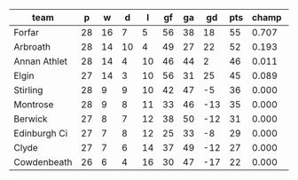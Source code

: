 |     team     | p  | w  | d  | l  | gf | ga | gd  | pts | champ | top2  | top3  | top4  |  5-7  | bot4  | bot3  | bot2  |
|--------------|----|----|----|----|----|----|-----|-----|-------|-------|-------|-------|-------|-------|-------|-------|
| Forfar       | 28 | 16 |  7 |  5 | 56 | 38 |  18 |  55 | 0.707 | 0.921 | 0.989 | 1.000 | 0.000 | 0.000 | 0.000 | 0.000|
| Arbroath     | 28 | 14 | 10 |  4 | 49 | 27 |  22 |  52 | 0.193 | 0.614 | 0.906 | 0.999 | 0.001 | 0.000 | 0.000 | 0.000|
| Annan Athlet | 28 | 14 |  4 | 10 | 46 | 44 |   2 |  46 | 0.011 | 0.083 | 0.310 | 0.966 | 0.034 | 0.000 | 0.000 | 0.000|
| Elgin        | 27 | 14 |  3 | 10 | 56 | 31 |  25 |  45 | 0.089 | 0.382 | 0.792 | 0.994 | 0.006 | 0.000 | 0.000 | 0.000|
| Stirling     | 28 |  9 |  9 | 10 | 42 | 47 |  -5 |  36 | 0.000 | 0.000 | 0.002 | 0.033 | 0.889 | 0.198 | 0.078 | 0.022|
| Montrose     | 28 |  9 |  8 | 11 | 33 | 46 | -13 |  35 | 0.000 | 0.000 | 0.000 | 0.005 | 0.712 | 0.522 | 0.283 | 0.108|
| Berwick      | 27 |  8 |  7 | 12 | 38 | 50 | -12 |  31 | 0.000 | 0.000 | 0.000 | 0.002 | 0.483 | 0.731 | 0.515 | 0.279|
| Edinburgh Ci | 27 |  7 |  8 | 12 | 25 | 33 |  -8 |  29 | 0.000 | 0.000 | 0.000 | 0.001 | 0.431 | 0.773 | 0.568 | 0.325|
| Clyde        | 27 |  7 |  6 | 14 | 37 | 49 | -12 |  27 | 0.000 | 0.000 | 0.000 | 0.001 | 0.415 | 0.783 | 0.584 | 0.347|
| Cowdenbeath  | 26 |  6 |  4 | 16 | 30 | 47 | -17 |  22 | 0.000 | 0.000 | 0.000 | 0.000 | 0.030 | 0.992 | 0.970 | 0.918|
